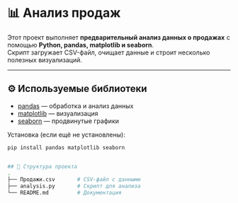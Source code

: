 # 📊 Анализ продаж

Этот проект выполняет **предварительный анализ данных о продажах** с помощью **Python, pandas, matplotlib и seaborn**.  
Скрипт загружает CSV-файл, очищает данные и строит несколько полезных визуализаций.

---

## ⚙️ Используемые библиотеки
- [pandas](https://pandas.pydata.org/) — обработка и анализ данных  
- [matplotlib](https://matplotlib.org/) — визуализация  
- [seaborn](https://seaborn.pydata.org/) — продвинутые графики  

Установка (если ещё не установлены):
```bash
pip install pandas matplotlib seaborn


## 📂 Структура проекта
.
├── Продажи.csv       # CSV-файл с данными
├── analysis.py       # Скрипт для анализа
└── README.md         # Документация

